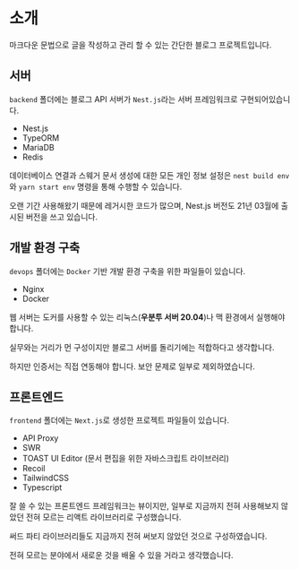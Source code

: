 # 소개

마크다운 문법으로 글을 작성하고 관리 할 수 있는 간단한 블로그 프로젝트입니다.

## 서버

`backend` 폴더에는 블로그 API 서버가 `Nest.js`라는 서버 프레임워크로 구현되어있습니다.

-   Nest.js
-   TypeORM
-   MariaDB
-   Redis

데이터베이스 연결과 스웨거 문서 생성에 대한 모든 개인 정보 설정은 `nest build env` 와 `yarn start env` 명령을 통해 수행할 수 있습니다.

오랜 기간 사용해왔기 때문에 레거시한 코드가 많으며, Nest.js 버전도 21년 03월에 출시된 버전을 쓰고 있습니다.

## 개발 환경 구축

`devops` 폴더에는 `Docker` 기반 개발 환경 구축을 위한 파일들이 있습니다.

-   Nginx
-   Docker

웹 서버는 도커를 사용할 수 있는 리눅스(**우분투 서버 20.04**)나 맥 환경에서 실행해야 합니다.

실무와는 거리가 먼 구성이지만 블로그 서버를 돌리기에는 적합하다고 생각합니다.

하지만 인증서는 직접 연동해야 합니다. 보안 문제로 일부로 제외하였습니다.

## 프론트엔드

`frontend` 폴더에는 `Next.js`로 생성한 프로젝트 파일들이 있습니다.

-   API Proxy
-   SWR
-   TOAST UI Editor (문서 편집을 위한 자바스크립트 라이브러리)
-   Recoil
-   TailwindCSS
-   Typescript

잘 쓸 수 있는 프론트엔드 프레임워크는 뷰이지만, 일부로 지금까지 전혀 사용해보지 않았던 전혀 모르는 리액트 라이브러리로 구성했습니다.

써드 파티 라이브러리들도 지금까지 전혀 써보지 않았던 것으로 구성하였습니다.

전혀 모르는 분야에서 새로운 것을 배울 수 있을 거라고 생각했습니다.
